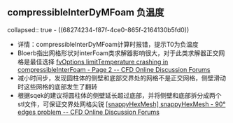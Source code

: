 ## compressibleInterDyMFoam 负温度
collapsed:: true
	- ((68274234-f87f-4ce0-865f-2164130b5fd0))
- 详情：compressibleInterDyMFoam计算时报错，提示T0为负温度
- Bloerb指出网格形状对interFoam类求解器影响很大，对于此类求解器正交网格是最佳选择 [fvOptions limitTemperature crashing in compressibleInterFoam - Page 2 -- CFD Online Discussion Forums](https://www.cfd-online.com/Forums/openfoam-solving/216279-fvoptions-limittemperature-crashing-compressibleinterfoam-2.html)
- 减小时间步，发现圆柱体的侧壁和底部交界处的网格不是正交网格，侧壁滑动时这些网格的底部发生了翻转
- 根据sqek的建议将圆柱体的侧壁延长超过底部，并将侧壁和底部拆分成两个stl文件，可保证交界处网格尖锐 [[snappyHexMesh] snappyHexMesh - 90° edges problem -- CFD Online Discussion Forums](https://www.cfd-online.com/Forums/openfoam-meshing/238647-snappyhexmesh-90-edges-problem.html)